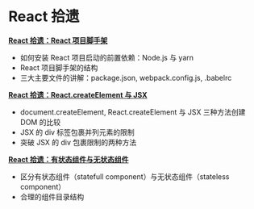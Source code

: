 # React 拾遗

**[React 拾遗：React 项目脚手架](https://github.com/Timm-Lee/React-Pearls/tree/master/a000_scaffold)**

* 如何安装 React 项目启动的前置依赖：Node.js 与 yarn
* React 项目脚手架的结构
* 三大主要文件的讲解：package.json, webpack.config.js, .babelrc


**[React 拾遗：React.createElement 与 JSX](https://github.com/Timm-Lee/React-Pearls/tree/master/a010_ReactDOM_render)**

* document.createElement, React.createElement 与 JSX 三种方法创建 DOM 的比较
* JSX 的 div 标签包裹并列元素的限制
* 突破 JSX 的 div 包裹限制的两种方法



**[React 拾遗：有状态组件与无状态组件](https://github.com/Timm-Lee/React-Pearls/tree/master/a020_class_function_component)**

* 区分有状态组件（statefull component）与无状态组件（stateless component）
* 合理的组件目录结构
